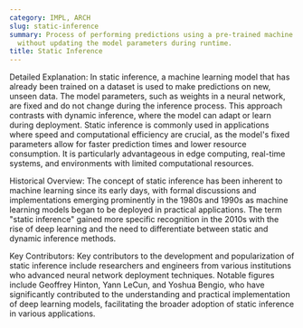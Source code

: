 ```yaml
---
category: IMPL, ARCH
slug: static-inference
summary: Process of performing predictions using a pre-trained machine learning model
  without updating the model parameters during runtime.
title: Static Inference
---
```


Detailed Explanation: In static inference, a machine learning model that has already been trained on a dataset is used to make predictions on new, unseen data. The model parameters, such as weights in a neural network, are fixed and do not change during the inference process. This approach contrasts with dynamic inference, where the model can adapt or learn during deployment. Static inference is commonly used in applications where speed and computational efficiency are crucial, as the model's fixed parameters allow for faster prediction times and lower resource consumption. It is particularly advantageous in edge computing, real-time systems, and environments with limited computational resources.

Historical Overview: The concept of static inference has been inherent to machine learning since its early days, with formal discussions and implementations emerging prominently in the 1980s and 1990s as machine learning models began to be deployed in practical applications. The term "static inference" gained more specific recognition in the 2010s with the rise of deep learning and the need to differentiate between static and dynamic inference methods.

Key Contributors: Key contributors to the development and popularization of static inference include researchers and engineers from various institutions who advanced neural network deployment techniques. Notable figures include Geoffrey Hinton, Yann LeCun, and Yoshua Bengio, who have significantly contributed to the understanding and practical implementation of deep learning models, facilitating the broader adoption of static inference in various applications.